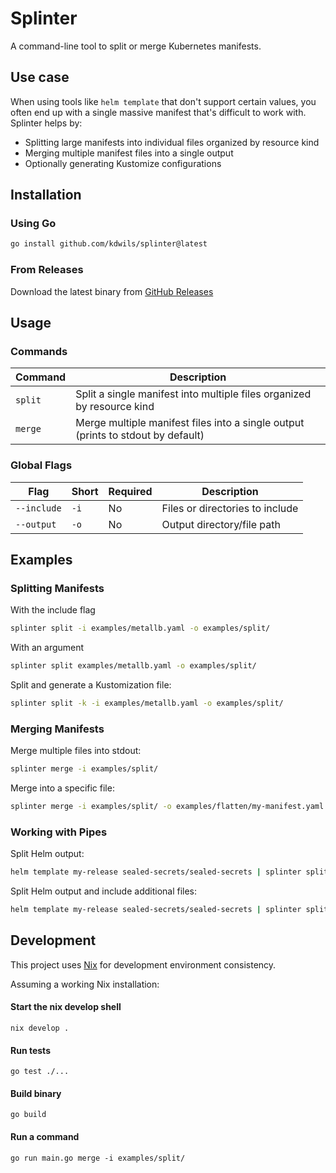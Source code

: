 # Splinter

A command-line tool to split or merge Kubernetes manifests.

## Use case

When using tools like `helm template` that don't support certain values, you often end up with a single massive manifest that's difficult to work with. Splinter helps by:

- Splitting large manifests into individual files organized by resource kind
- Merging multiple manifest files into a single output
- Optionally generating Kustomize configurations


## Installation

### Using Go

```bash
go install github.com/kdwils/splinter@latest
```

### From Releases

Download the latest binary from [GitHub Releases](https://github.com/kdwils/splinter/releases)

## Usage

### Commands

| Command | Description |
|---------|-------------|
| `split` | Split a single manifest into multiple files organized by resource kind |
| `merge` | Merge multiple manifest files into a single output (prints to stdout by default) |

### Global Flags

| Flag | Short | Required | Description |
|------|--------|----------|-------------|
| `--include` | `-i` | No | Files or directories to include |
| `--output` | `-o` | No | Output directory/file path |


## Examples

### Splitting Manifests

With the include flag
```bash
splinter split -i examples/metallb.yaml -o examples/split/
```

With an argument
```bash
splinter split examples/metallb.yaml -o examples/split/
```

Split and generate a Kustomization file:
```bash
splinter split -k -i examples/metallb.yaml -o examples/split/
```

### Merging Manifests

Merge multiple files into stdout:
```bash
splinter merge -i examples/split/
```

Merge into a specific file:
```bash
splinter merge -i examples/split/ -o examples/flatten/my-manifest.yaml
```

### Working with Pipes

Split Helm output:
```bash
helm template my-release sealed-secrets/sealed-secrets | splinter split -o my-dir/
```

Split Helm output and include additional files:
```bash
helm template my-release sealed-secrets/sealed-secrets | splinter split -i existing.yaml -o my-dir/
```

## Development

This project uses [Nix](https://nixos.org/) for development environment consistency. 

Assuming a working Nix installation:

#### Start the nix develop shell

```shell
nix develop .
```
#### Run tests
```shell
go test ./...
```

#### Build binary
```shell
go build
```

#### Run a command
```shell
go run main.go merge -i examples/split/
```
